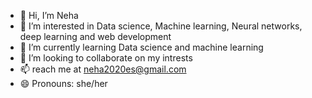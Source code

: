 - 👋 Hi, I’m Neha
- 👀 I’m interested in Data science, Machine learning, Neural networks, deep learning and web development
- 🌱 I’m currently learning Data science and machine learning 
- 💞️ I’m looking to collaborate on my intrests 
- 📫 reach me at neha2020es@gmail.com
- 😄 Pronouns: she/her


<!---
neha-369-tes/neha-369-tes is a ✨ special ✨ repository because its `README.md` (this file) appears on your GitHub profile.
You can click the Preview link to take a look at your changes.
--->
